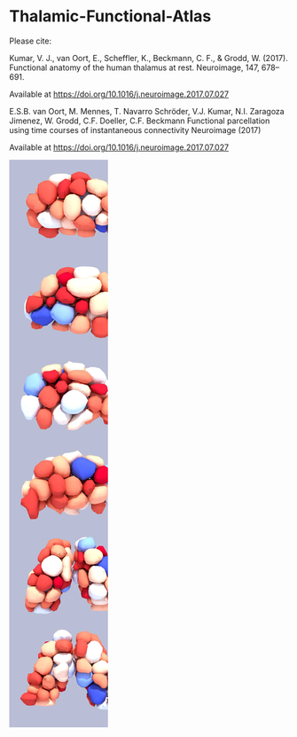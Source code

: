 # Thalamic-Functional-Atlas


Please cite:

Kumar, V. J., van Oort, E., Scheffler, K., Beckmann, C. F., & Grodd, W. (2017). Functional anatomy of the human thalamus at rest. Neuroimage, 147, 678–691. 

Available at https://doi.org/10.1016/j.neuroimage.2017.07.027



E.S.B. van Oort, M. Mennes, T. Navarro Schröder, V.J. Kumar, N.I. Zaragoza Jimenez, W. Grodd, C.F. Doeller, C.F. Beckmann
Functional parcellation using time courses of instantaneous connectivity Neuroimage (2017)

Available at https://doi.org/10.1016/j.neuroimage.2017.07.027 


![alt text](https://github.com/vinkrishna/Thalamic-Functional-Atlas/blob/master/ICP/Bild1.jpg)
